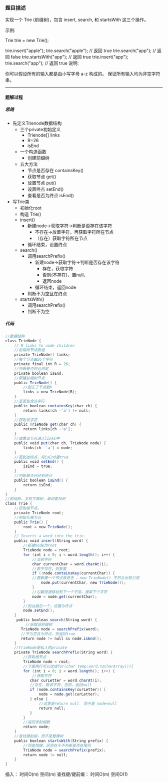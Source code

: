 ### 题目描述
实现一个 Trie (前缀树)，包含 insert, search, 和 startsWith 这三个操作。

示例:

Trie trie = new Trie();

trie.insert("apple");
trie.search("apple");   // 返回 true
trie.search("app");     // 返回 false
trie.startsWith("app"); // 返回 true
trie.insert("app");   
trie.search("app");     // 返回 true
说明:

你可以假设所有的输入都是由小写字母 a-z 构成的。
保证所有输入均为非空字符串。
***
#### 题解过程
##### 思路
* 先定义Trienode数据结构
    * 三个private初始定义  
        * Trienode[] links
        * R=26
        * isEnd
    * 一个构造函数
        * 创建前缀树 
    * 五大方法
        * 节点是否存在  containsKey()
        * 获取节点    get()
        * 放置节点    put()
        * 设置终点   setEnd()
        * 查看是否为终点   isEnd()
* 写Trie类
    * 初始化root
    * 构造 Trie()
    * insert()
        * 新建node->获取字符->判断是否存在该字符  
            * 不存在->放置字符，再获取字符所在节点
            * （存在）获取字符所在节点
        * 循环结束，设置终点
    * search()
        * 调用searchPrefix()
            * 新建node->获取字符->判断是否存在该字符
                * 存在，获取字符
                * 否则(不存在)，置null，
                * 返回node
            * 循环结束，返回node
        * 判断不为空且在终点
    * startsWith()
        * 调用searchPrefix()
        * 判断不为空
##### 代码
```java
//数据结构
class TrieNode {
    // R links to node children
    //前缀树节点数组
    private TrieNode[] links; 
    //每个节点由26个字符
    private final int R = 26;
    //判断是否到达结尾
    private boolean isEnd;
    //新建前缀树节点
    public TrieNode() {
        //别忘了节点数R
        links = new TrieNode[R];
    }
    //是否包含该字符
    public boolean containsKey(char ch) {
        return links[ch -'a'] != null;
    }
    //获取该字符
    public TrieNode get(char ch) {
        return links[ch -'a'];
    }
    //放置该节点进入links中
    public void put(char ch, TrieNode node) {
        links[ch -'a'] = node;
    }
    //若到达终点，将isEnd置true
    public void setEnd() {
        isEnd = true;
    }
    //判断是否已经到终点
    public boolean isEnd() {
        return isEnd;
    }
}
//前缀树，又称字典树，单词查找树
class Trie {
    //获取根节点。
    private TrieNode root;
    //初始化根节点
    public Trie() {
        root = new TrieNode();
    }
    // Inserts a word into the trie.
    public void insert(String word) {
        //新建node为root
        TrieNode node = root;
        for (int i = 0; i < word.length(); i++) {
            //当前字符
            char currentChar = word.charAt(i);
            //若不存在，则放置
            if (!node.containsKey(currentChar)) {
            //要新建一个节点放进去 ，new TrieNode() 不然会出现引用
                node.put(currentChar, new TrieNode());
            }
            //沿着链接移动到下一个子层，搜索下个字符
            node = node.get(currentChar);
        }
        //到达最后一个，设置为终点
        node.setEnd();
    }
     public boolean search(String word) {
         //获取该前缀树
       TrieNode node = searchPrefix(word);
       //不为空且为终点，则返回true
       return node != null && node.isEnd();
    }
    //TrieNode是私人的private
    private TrieNode searchPrefix(String word) {
        //获取根节点
        TrieNode node = root;
        //下面两行可以改成for(char temp:word.toCharArray()){
        for (int i = 0; i < word.length(); i++) {
            //获取字符
           char curLetter = word.charAt(i);
           //存在，取该字符，否则，返回null
           if (node.containsKey(curLetter)) {
               node = node.get(curLetter);
           } else {
               //这里是return null  而不是 node=null   
               return null;
           }
        }
        //返回该前缀数
        return node;
    }
    //查找键前缀，而不是整棵树
    public boolean startsWith(String prefix) {
        //同查找键，区别在于不判断是否在尾巴
        TrieNode node = searchPrefix(prefix);
        return node != null;
    }
}
```
插入： 时间O(m)   空间(m)
查找键/键前缀： 时间O(m)   空间O(1)
